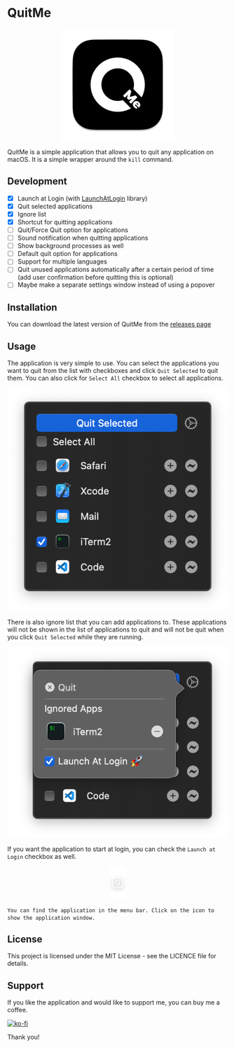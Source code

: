 # QuitMe

<p align="center">
    <img src="images/icon.png">
</p>

QuitMe is a simple application that allows you to quit any application on macOS. It is a simple wrapper around the `kill` command.

## Development

- [x] Launch at Login (with [LaunchAtLogin](https://github.com/sindresorhus/LaunchAtLogin) library)
- [x] Quit selected applications
- [x] Ignore list
- [x] Shortcut for quitting applications
- [ ] Quit/Force Quit option for applications
- [ ] Sound notification when quitting applications
- [ ] Show background processes as well
- [ ] Default quit option for applications
- [ ] Support for multiple languages
- [ ] Quit unused applications automatically after a certain period of time (add user confirmation before quitting this is optional)
- [ ] Maybe make a separate settings window instead of using a popover

## Installation

You can download the latest version of QuitMe from the [releases page](https://github.com/burakssen/QuitMe/releases)

## Usage

The application is very simple to use. You can select the applications you want to quit from the list with checkboxes and click `Quit Selected` to quit them. You can also click for `Select All` checkbox to select all applications.

![QuitMe](./images/app.png)

There is also ignore list that you can add applications to. These applications will not be shown in the list of applications to quit and will not be quit when you click `Quit Selected` while they are running.

![QuitMe](./images/ignored.png)

If you want the application to start at login, you can check the `Launch at Login` checkbox as well.

<p align="center">
    <img src="images/app_menu_icon.png">
</p>

`You can find the application in the menu bar. Click on the icon to show the application window.`

## License

This project is licensed under the MIT License - see the LICENCE file for details.

## Support

If you like the application and would like to support me, you can buy me a coffee.

[![ko-fi](https://ko-fi.com/img/githubbutton_sm.svg)](https://ko-fi.com/S6S5YJL88)

Thank you!
